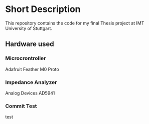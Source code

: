 # Short Description

This repository contains the code for my final Thesis project at IMT University of Stuttgart.

## Hardware used

### Microcrontroller
Adafruit Feather M0 Proto

### Impedance Analyzer
Analog Devices AD5941

### Commit Test
test